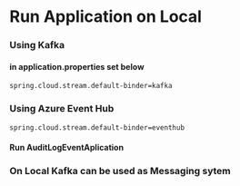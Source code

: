 # Run Application on Local
### Using Kafka
#### in application.properties set below

````properties
spring.cloud.stream.default-binder=kafka
````
### Using Azure Event Hub

```properties
spring.cloud.stream.default-binder=eventhub
```

#### Run AuditLogEventAplication 
### On Local Kafka can be used as Messaging sytem

